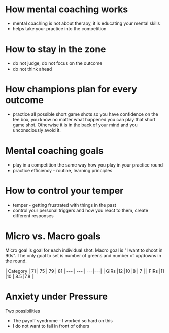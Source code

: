 # How mental coaching works
* mental coaching is not about therapy, it is educating your mental skills
* helps take your practice into the competition

# How to stay in the zone
* do not judge, do not focus on the outcome
* do not think ahead

# How champions plan for every outcome
* practice all possible short game shots so you have confidence on the tee box, you know no matter what happened you can play that short game shot. Otherwise it is in the back of your mind and you unconsciously avoid it.

# Mental coaching goals
* play in a competition the same way how you play in your practice round
* practice efficiency - routine, learning principles

# How to control your temper
* temper - getting frustrated with things in the past
* control your personal triggers and how you react to them, create different responses

# Micro vs. Macro goals

Micro goal is goal for each individual shot. Macro goal is "I want to shoot in 90s".
The only goal to set is number of greens and number of up/downs in the round.

| Category | 71   | 75   | 79   | 81
| --- | --- | ---|---|
|   GIRs |12   |10   |8   | 7  |
|  FIRs |11   |10   | 8.5  |7.8   |

# Anxiety under Pressure
Two possibilities
* The payoff syndrome - I worked so hard on this
* I do not want to fail in front of others
